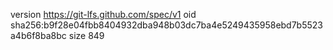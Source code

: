 version https://git-lfs.github.com/spec/v1
oid sha256:b9f28e04fbb8404932dba948b03dc7ba4e5249435958ebd7b5523a4b6f8ba8bc
size 849
